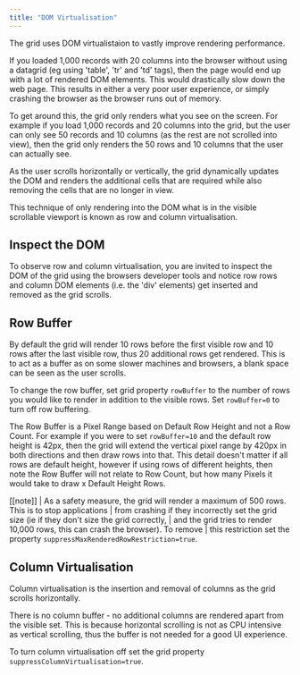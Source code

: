 ```yaml
---
title: "DOM Virtualisation"
---
```


The grid uses DOM virtualistaion to vastly improve rendering performance.

If you loaded 1,000 records with 20 columns into the browser without using a datagrid (eg using 'table', 'tr' and 'td' tags), then the page would end up with a lot of rendered DOM elements. This would drastically slow down the web page. This results in either a very poor user experience, or simply crashing the browser as the browser runs out of memory.

To get around this, the grid only renders what you see on the screen. For example if you load 1,000 records and 20 columns into the grid, but the user can only see 50 records and 10 columns (as the rest are not scrolled into view), then the grid only renders the 50 rows and 10 columns that the user can actually see.

As the user scrolls horizontally or vertically, the grid dynamically updates the DOM and renders the additional cells that are required while also removing the cells that are no longer in view.

This technique of only rendering into the DOM what is in the visible scrollable viewport is known as row and column virtualisation.

## Inspect the DOM

To observe row and column virtualisation, you are invited to inspect the DOM of the grid using the browsers developer tools and notice row rows and column DOM elements (i.e. the 'div' elements) get inserted and removed as the grid scrolls.

## Row Buffer

By default the grid will render 10 rows before the first visible row and 10 rows after the last visible row, thus 20 additional rows get rendered. This is to act as a buffer as on some slower machines and browsers, a blank space can be seen as the user scrolls.

To change the row buffer, set grid property `rowBuffer` to the number of rows you would like to render in addition to the visible rows. Set `rowBuffer=0` to turn off row buffering.

The Row Buffer is a Pixel Range based on Default Row Height and not a Row Count. For example if you were to set `rowBuffer=10` and the default row height is 42px, then the grid will extend the vertical pixel range by 420px in both directions and then draw rows into that. This detail doesn't matter if all rows are default height, however if using rows of different heights, then note the Row Buffer will not relate to Row Count, but how many Pixels it would take to draw x Default Height Rows.

[[note]]
| As a safety measure, the grid will render a maximum of 500 rows. This is to stop applications
| from crashing if they incorrectly set the grid size (ie if they don't size the grid correctly,
| and the grid tries to render 10,000 rows, this can crash the browser). To remove
| this restriction set the property `suppressMaxRenderedRowRestriction=true`.


## Column Virtualisation

Column virtualisation is the insertion and removal of columns as the grid scrolls horizontally.

There is no column buffer - no additional columns are rendered apart from the visible set. This is because horizontal scrolling is not as CPU intensive as vertical scrolling, thus the buffer is not needed for a good UI experience.

To turn column virtualisation off set the grid property `suppressColumnVirtualisation=true`.



